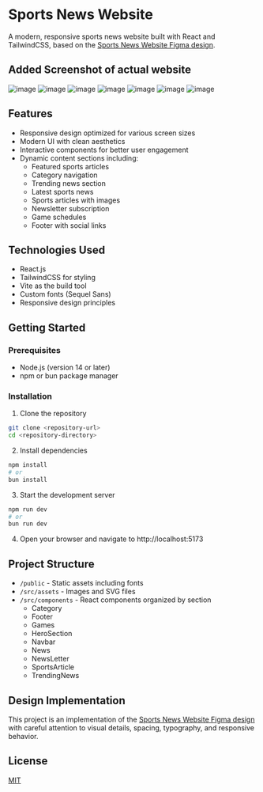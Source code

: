 # Sports News Website

A modern, responsive sports news website built with React and TailwindCSS, based on the [Sports News Website Figma design](https://www.figma.com/community/file/1269505328883040561/sports-news-websites).

## Added Screenshot of actual website



![image](https://github.com/user-attachments/assets/96a6f356-4301-4778-85c1-6705cf914707)
![image](https://github.com/user-attachments/assets/364d2ce7-8891-462d-8ad2-d7855adeee80)
![image](https://github.com/user-attachments/assets/31ad282c-adcd-46ac-920d-961e59b60446)
![image](https://github.com/user-attachments/assets/3940b7fc-c380-4e5e-9809-9f09c1f0ffbd)
![image](https://github.com/user-attachments/assets/000392ff-b9ed-4638-842b-a1c66327c5c0)
![image](https://github.com/user-attachments/assets/0cb3252d-a4ed-4f07-82cd-4e9e9fe5e0c9)
![image](https://github.com/user-attachments/assets/863ca7cf-b36e-4960-8d24-9468dd317454)






## Features

- Responsive design optimized for various screen sizes
- Modern UI with clean aesthetics
- Interactive components for better user engagement
- Dynamic content sections including:
  - Featured sports articles
  - Category navigation
  - Trending news section
  - Latest sports news
  - Sports articles with images
  - Newsletter subscription
  - Game schedules
  - Footer with social links

## Technologies Used

- React.js
- TailwindCSS for styling
- Vite as the build tool
- Custom fonts (Sequel Sans)
- Responsive design principles

## Getting Started

### Prerequisites

- Node.js (version 14 or later)
- npm or bun package manager

### Installation

1. Clone the repository
```bash
git clone <repository-url>
cd <repository-directory>
```

2. Install dependencies
```bash
npm install
# or
bun install
```

3. Start the development server
```bash
npm run dev
# or
bun run dev
```

4. Open your browser and navigate to http://localhost:5173

## Project Structure

- `/public` - Static assets including fonts
- `/src/assets` - Images and SVG files
- `/src/components` - React components organized by section
  - Category
  - Footer
  - Games
  - HeroSection
  - Navbar
  - News
  - NewsLetter
  - SportsArticle
  - TrendingNews

## Design Implementation

This project is an implementation of the [Sports News Website Figma design](https://www.figma.com/community/file/1269505328883040561/sports-news-websites) with careful attention to visual details, spacing, typography, and responsive behavior.

## License

[MIT](LICENSE)
